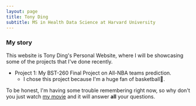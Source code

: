 ```yaml
---
layout: page
title: Tony Ding
subtitle: MS in Health Data Science at Harvard University
---
```


### My story

This website is Tony Ding's Personal Website, where I will be showcasing some of the projects that I've done recently.

- Project 1: My BST-260 Final Project on All-NBA teams prediction. 
  - I chose this project because I'm a huge fan of basketball🏀.


To be honest, I'm having some trouble remembering right now, so why don't you just watch [my movie](https://en.wikipedia.org/wiki/The_Princess_Bride_%28film%29) and it will answer **all** your questions.
